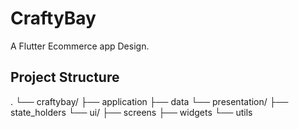 # CraftyBay 

A Flutter Ecommerce app Design.

## Project Structure 

.
└── craftybay/
    ├── application
    ├── data
    └── presentation/
        ├── state_holders
        └── ui/
            ├── screens
            ├── widgets
            └── utils
